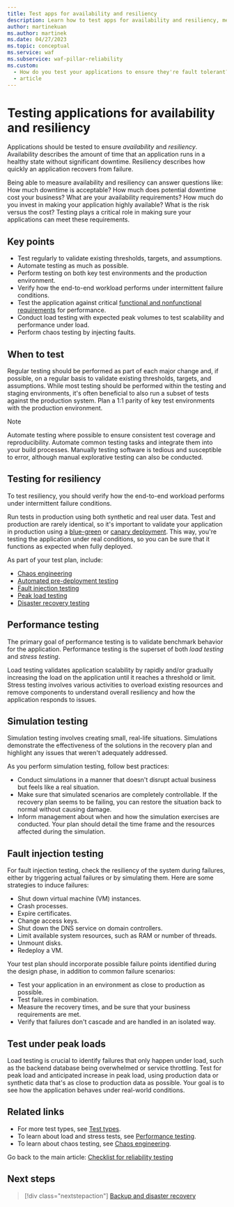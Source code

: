 ```yaml
---
title: Test apps for availability and resiliency
description: Learn how to test apps for availability and resiliency, measure the outcome, analyze and address any failures that result, and repeat the process.
author: martinekuan
ms.author: martinek
ms.date: 04/27/2023
ms.topic: conceptual
ms.service: waf
ms.subservice: waf-pillar-reliability
ms.custom:
  - How do you test your applications to ensure they're fault tolerant?
  - article
---
```


# Testing applications for availability and resiliency

Applications should be tested to ensure *availability* and *resiliency*. Availability describes the amount of time that an application runs in a healthy state without significant downtime. Resiliency describes how quickly an application recovers from failure.

Being able to measure availability and resiliency can answer questions like: How much downtime is acceptable? How much does potential downtime cost your business? What are your availability requirements? How much do you invest in making your application highly available? What is the risk versus the cost? Testing plays a critical role in making sure your applications can meet these requirements.

## Key points

- Test regularly to validate existing thresholds, targets, and assumptions.
- Automate testing as much as possible.
- Perform testing on both key test environments and the production environment.
- Verify how the end-to-end workload performs under intermittent failure conditions.
- Test the application against critical [functional and nonfunctional requirements](./design-requirements.md) for performance.
- Conduct load testing with expected peak volumes to test scalability and performance under load.
- Perform chaos testing by injecting faults.

## When to test

Regular testing should be performed as part of each major change and, if possible, on a regular basis to validate existing thresholds, targets, and assumptions. While most testing should be performed within the testing and staging environments, it's often beneficial to also run a subset of tests against the production system. Plan a 1:1 parity of key test environments with the production environment.

> [!NOTE]
> Automate testing where possible to ensure consistent test coverage and reproducibility. Automate common testing tasks and integrate them into your build processes. Manually testing software is tedious and susceptible to error, although manual explorative testing can also be conducted.

## Testing for resiliency

To test resiliency, you should verify how the end-to-end workload performs under intermittent failure conditions.

Run tests in production using both synthetic and real user data. Test and production are rarely identical, so it's important to validate your application in production using a [blue-green](https://martinfowler.com/bliki/BlueGreenDeployment.html) or [canary deployment](https://martinfowler.com/bliki/CanaryRelease.html). This way, you're testing the application under real conditions, so you can be sure that it functions as expected when fully deployed.

As part of your test plan, include:

- [Chaos engineering](./chaos-engineering.md)
- [Automated pre-deployment testing](/azure/architecture/checklist/dev-ops#testing)
- [Fault injection testing](#fault-injection-testing)
- [Peak load testing](../scalability/performance-test.md#load-testing)
- [Disaster recovery testing](./backup-and-recovery.md#failover-and-failback-testing)

## Performance testing

The primary goal of performance testing is to validate benchmark behavior for the application. Performance testing is the superset of both *load testing* and *stress testing*.

Load testing validates application scalability by rapidly and/or gradually increasing the load on the application until it reaches a threshold or limit. Stress testing involves various activities to overload existing resources and remove components to understand overall resiliency and how the application responds to issues.

## Simulation testing

Simulation testing involves creating small, real-life situations. Simulations demonstrate the effectiveness of the solutions in the recovery plan and highlight any issues that weren't adequately addressed.

As you perform simulation testing, follow best practices:

- Conduct simulations in a manner that doesn't disrupt actual business but feels like a real situation.
- Make sure that simulated scenarios are completely controllable. If the recovery plan seems to be failing, you can restore the situation back to normal without causing damage.
- Inform management about when and how the simulation exercises are conducted. Your plan should detail the time frame and the resources affected during the simulation.

## Fault injection testing

For fault injection testing, check the resiliency of the system during failures, either by triggering actual failures or by simulating them. Here are some strategies to induce failures:

- Shut down virtual machine (VM) instances.
- Crash processes.
- Expire certificates.
- Change access keys.
- Shut down the DNS service on domain controllers.
- Limit available system resources, such as RAM or number of threads.
- Unmount disks.
- Redeploy a VM.

Your test plan should incorporate possible failure points identified during the design phase, in addition to common failure scenarios:

- Test your application in an environment as close to production as possible.
- Test failures in combination.
- Measure the recovery times, and be sure that your business requirements are met.
- Verify that failures don't cascade and are handled in an isolated way.

## Test under peak loads

Load testing is crucial to identify failures that only happen under load, such as the backend database being overwhelmed or service throttling. Test for peak load and anticipated increase in peak load, using production data or synthetic data that's as close to production data as possible. Your goal is to see how the application behaves under real-world conditions.

## Related links

- For more test types, see [Test types](/azure/architecture/checklist/dev-ops#testing).
- To learn about load and stress tests, see [Performance testing](../scalability/performance-test.md).
- To learn about chaos testing, see [Chaos engineering](./chaos-engineering.md).

 Go back to the main article: [Checklist for reliability testing](test-checklist.md)

## Next steps

> [!div class="nextstepaction"]
> [Backup and disaster recovery](./backup-and-recovery.md)
